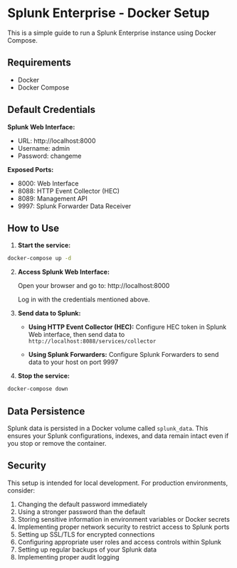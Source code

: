 # Splunk Enterprise - Docker Setup

This is a simple guide to run a Splunk Enterprise instance using Docker Compose.

## Requirements

- Docker
- Docker Compose

## Default Credentials

**Splunk Web Interface:**
- URL: http://localhost:8000
- Username: admin
- Password: changeme

**Exposed Ports:**
- 8000: Web Interface
- 8088: HTTP Event Collector (HEC)
- 8089: Management API
- 9997: Splunk Forwarder Data Receiver

## How to Use

1. **Start the service:**

```bash
docker-compose up -d
```

2. **Access Splunk Web Interface:**
   
   Open your browser and go to: http://localhost:8000
   
   Log in with the credentials mentioned above.

3. **Send data to Splunk:**

   - **Using HTTP Event Collector (HEC):** 
     Configure HEC token in Splunk Web interface, then send data to `http://localhost:8088/services/collector`
   
   - **Using Splunk Forwarders:** 
     Configure Splunk Forwarders to send data to your host on port 9997

4. **Stop the service:**

```bash
docker-compose down
```

## Data Persistence

Splunk data is persisted in a Docker volume called `splunk_data`. This ensures your Splunk configurations, indexes, and data remain intact even if you stop or remove the container.

## Security

This setup is intended for local development. For production environments, consider:

1. Changing the default password immediately
2. Using a stronger password than the default
3. Storing sensitive information in environment variables or Docker secrets
4. Implementing proper network security to restrict access to Splunk ports
5. Setting up SSL/TLS for encrypted connections
6. Configuring appropriate user roles and access controls within Splunk
7. Setting up regular backups of your Splunk data
8. Implementing proper audit logging
